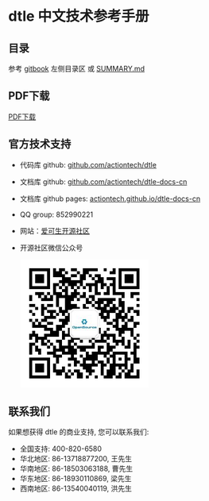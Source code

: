 # dtle 中文技术参考手册

## 目录
参考 [gitbook](https://actiontech.github.io/dtle-docs-cn) 左侧目录区 或 [SUMMARY.md](https://github.com/actiontech/dtle-docs-cn/blob/master/SUMMARY.md)

## PDF下载
[PDF下载](https://github.com/actiontech/dtle-docs-cn/raw/pdf/dtle-manual.pdf)

## 官方技术支持
- 代码库 github: [github.com/actiontech/dtle](https://github.com/actiontech/dtle)
- 文档库 github: [github.com/actiontech/dtle-docs-cn](https://github.com/actiontech/dtle-docs-cn)
- 文档库 github pages: [actiontech.github.io/dtle-docs-cn](https://actiontech.github.io/dtle-docs-cn)
- QQ group: 852990221
- 网站：[爱可生开源社区](https://opensource.actionsky.com)
- 开源社区微信公众号
  
  ![QR_code](./QR_code.png)

## 联系我们
如果想获得 dtle 的商业支持, 您可以联系我们:
* 全国支持: 400-820-6580
* 华北地区: 86-13718877200, 王先生
* 华南地区: 86-18503063188, 曹先生
* 华东地区: 86-18930110869, 梁先生
* 西南地区: 86-13540040119, 洪先生
